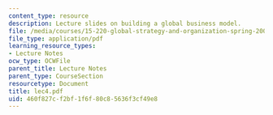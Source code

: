 ```yaml
---
content_type: resource
description: Lecture slides on building a global business model.
file: /media/courses/15-220-global-strategy-and-organization-spring-2008/460f827cf2bf1f6f80c85636f3cf49e8_lec4.pdf
file_type: application/pdf
learning_resource_types:
- Lecture Notes
ocw_type: OCWFile
parent_title: Lecture Notes
parent_type: CourseSection
resourcetype: Document
title: lec4.pdf
uid: 460f827c-f2bf-1f6f-80c8-5636f3cf49e8
---
```

